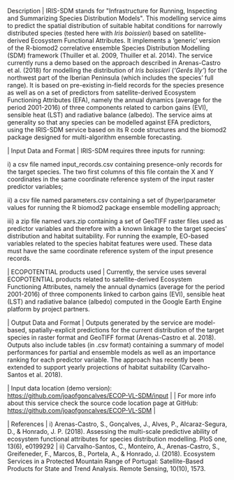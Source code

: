 Description | IRIS-SDM stands for "Infrastructure for Running, Inspecting and Summarizing Species Distribution Models". This modelling service aims to predict the spatial distribution of suitable habitat conditions for narrowly distributed species (tested here with _Iris boissieri_) based on satellite-derived Ecosystem Functional Attributes. It implements a ‘generic’ version of the R-biomod2 correlative ensemble Species Distribution Modelling (SDM) framework (Thuiller et al. 2009, Thuiller et al. 2014). The service currently runs a demo based on the approach described in Arenas-Castro et al. (2018) for modelling the distribution of _Iris boissieri_ (_‘Gerês lily’_) for the northwest part of the Iberian Peninsula (which includes the species’ full range). It is based on pre-existing in-field records for the species presence as well as on a set of predictors from satellite-derived Ecosystem Functioning Attributes (EFA), namely the annual dynamics (average for the period 2001-2016) of three components related to carbon gains (EVI), sensible heat (LST) and radiative balance (albedo). The service aims at generality so that any species can be modelled against EFA predictors, using the IRIS-SDM service based on its R code structures and the biomod2 package designed for multi-algorithm ensemble forecasting. 

 | Input Data and Format | IRIS-SDM requires three inputs for running: 

i) a csv file named input_records.csv containing presence-only records for the target species. The two first columns of this file contain the X and Y coordinates in the same coordinate reference system of the input raster predictor variables; 

ii) a csv file named parameters.csv containing a set of (hyper)parameter values for running the R biomod2 package ensemble modelling approach; 

iii) a zip file named vars.zip containing a set of GeoTIFF raster files used as predictor variables and therefore with a known linkage to the target species' distribution and habitat suitability. For running the example, EO-based variables related to the species habitat features were used. These data must have the same coordinate reference system of the input presence records. 

 | ECOPOTENTIAL products used | Currently, the service uses several ECOPOTENTIAL products related to satellite-derived Ecosystem Functioning Attributes, namely the annual dynamics (average for the period 2001-2016) of three components linked to carbon gains (EVI), sensible heat (LST) and radiative balance (albedo) computed in the Google Earth Engine platform by project partners.

 | Output Data and Format | Outputs generated by the service are model-based, spatially-explicit predictions for the current distribution of the target species in raster format and GeoTIFF format (Arenas-Castro et al. 2018). Outputs also include tables (in .csv format) containing a summary of model performances for partial and ensemble models as well as an importance ranking for each predictor variable. The approach has recently been extended to support yearly projections of habitat suitability (Carvalho-Santos et al. 2018).

 | Input data location (demo version): https://github.com/joaofgoncalves/ECOP-VL-SDM/input | 
 | For more info about this service check the source code location page at GitHub: https://github.com/joaofgoncalves/ECOP-VL-SDM | 

  | References | i) Arenas-Castro, S., Gonçalves, J., Alves, P., Alcaraz-Segura, D., & Honrado, J. P. (2018). Assessing the multi-scale predictive ability of ecosystem functional attributes for species distribution modelling. PloS one, 13(6), e0199292 | ii) Carvalho-Santos, C., Monteiro, A., Arenas-Castro, S., Greifeneder, F., Marcos, B., Portela, A., & Honrado, J. (2018). Ecosystem Services in a Protected Mountain Range of Portugal: Satellite-Based Products for State and Trend Analysis. Remote Sensing, 10(10), 1573.